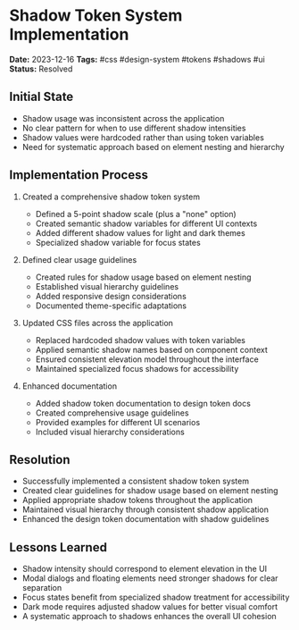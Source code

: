 # Shadow Token System Implementation

**Date:** 2023-12-16
**Tags:** #css #design-system #tokens #shadows #ui
**Status:** Resolved

## Initial State
- Shadow usage was inconsistent across the application
- No clear pattern for when to use different shadow intensities
- Shadow values were hardcoded rather than using token variables
- Need for systematic approach based on element nesting and hierarchy

## Implementation Process
1. Created a comprehensive shadow token system
   - Defined a 5-point shadow scale (plus a "none" option)
   - Created semantic shadow variables for different UI contexts
   - Added different shadow values for light and dark themes
   - Specialized shadow variable for focus states

2. Defined clear usage guidelines
   - Created rules for shadow usage based on element nesting
   - Established visual hierarchy guidelines
   - Added responsive design considerations
   - Documented theme-specific adaptations

3. Updated CSS files across the application
   - Replaced hardcoded shadow values with token variables
   - Applied semantic shadow names based on component context
   - Ensured consistent elevation model throughout the interface
   - Maintained specialized focus shadows for accessibility

4. Enhanced documentation
   - Added shadow token documentation to design token docs
   - Created comprehensive usage guidelines
   - Provided examples for different UI scenarios
   - Included visual hierarchy considerations

## Resolution
- Successfully implemented a consistent shadow token system
- Created clear guidelines for shadow usage based on element nesting
- Applied appropriate shadow tokens throughout the application
- Maintained visual hierarchy through consistent shadow application
- Enhanced the design token documentation with shadow guidelines

## Lessons Learned
- Shadow intensity should correspond to element elevation in the UI
- Modal dialogs and floating elements need stronger shadows for clear separation
- Focus states benefit from specialized shadow treatment for accessibility
- Dark mode requires adjusted shadow values for better visual comfort
- A systematic approach to shadows enhances the overall UI cohesion
